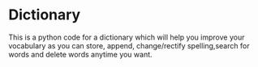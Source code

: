 # Dictionary
This is a python code for a dictionary which will help you improve your vocabulary as you can store, append, change/rectify spelling,search for words and delete words anytime you want.
